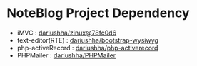 NoteBlog Project Dependency
====
* iMVC : [dariushha/zinux@78fc0d6](https://github.com/dariushha/zinux/tree/78fc0d6764fff74651aebd3debc0cbb163a2acd8)
* text-editor(RTE) : [dariushha/bootstrap-wysiwyg](https://github.com/dariushha/bootstrap-wysiwyg.git)
* php-activeRecord : [dariushha/php-activerecord](https://github.com/dariushha/php-activerecord.git)
* PHPMailer : [dariushha/PHPMailer](https://github.com/dariushha/PHPMailer.git)
